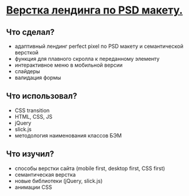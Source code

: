 # [Верстка лендинга по PSD макету.](https://sailorvladimir.github.io/FitnessTime "FitnessTime") #


## Что сделал? ##
- адаптивный лендинг perfect pixel по PSD макету и семантической версткой 
- функция для плавного скролла к переданному элементу
- интерактивное меню в мобильной версии
- слайдеры
- валидация формы
 
## Что использовал? ##
- CSS transition
- HTML, CSS, JS
- jQuery
- slick.js
- методология наименования классов БЭМ
 
## Что изучил? ##
- способы верстки сайта (mobile first, desktop first, CSS first)
- семантическая верстка
- новые библиотеки (jQuery, slick.js)
- анимации CSS



